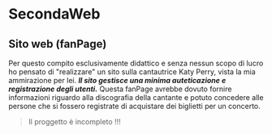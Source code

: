 # SecondaWeb
## Sito web (fanPage) 

Per questo compito esclusivamente didattico e senza nessun scopo di lucro ho pensato di "realizzare" un sito sulla cantautrice Katy Perry, vista la mia ammirazione per lei.
***Il sito gestisce una minima auteticazione e registrazione degli utenti.***
Questa fanPage avrebbe dovuto fornire informazioni riguardo alla discografia della cantante e potuto concedere alle persone che si fossero registrate di acquistare dei biglietti per un concerto. 


> Il proggetto è incompleto !!!
